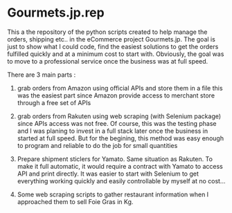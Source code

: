 # Gourmets.jp.rep

This a the repository of the python scripts created to help manage the orders, shipping etc.. in the eCommerce project Gourmets.jp.
The goal is just to show what I could code, find the easiest solutions to get the orders fulfilled quickly and at a minimum cost to start with. 
Obviously, the goal was to move to a professional service once the business was at full speed.

There are 3 main parts :
1. grab orders from Amazon using official APIs and store them in a file
  this was the easiest part since Amazon provide access to merchant store through a free set of APIs
 
2. grab orders from Rakuten using web scraping (with Selenium package) since APIs access was not free. 
Of course, this was the testing phase and I was planing to invest in a full stack later once the business in started at full speed.
But for the begining, this method was easy enough to program and reliable to do the job for small quantities

3. Prepare shipment sticlers for Yamato. 
Same situation as Rakuten. To make it full automatic, it would require a contract with Yamato to access API and print directly. 
It was easier to start with Selenium to get everything working quickly and easily controllable by myself at no cost...

4. Some web scraping scripts to gather restaurant information when I approached them to sell Foie Gras in Kg.
